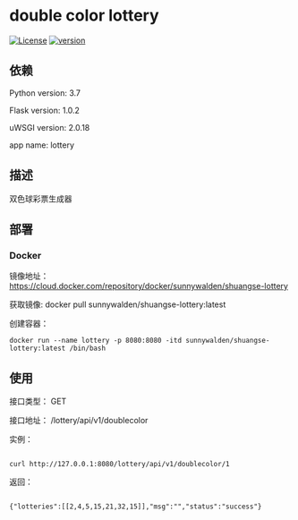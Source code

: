 # double color lottery

[![License](https://img.shields.io/badge/License-Apache%202.0-blue.svg)](http://github.com/hhyo/archery/blob/master/LICENSE)
[![version](https://img.shields.io/badge/python-3.7.5-blue.svg)](https://www.python.org/downloads/release/python-375/)
 
## 依赖

Python version: 3.7

Flask version: 1.0.2

uWSGI version: 2.0.18

app name: lottery

## 描述

双色球彩票生成器


## 部署

### Docker

镜像地址： https://cloud.docker.com/repository/docker/sunnywalden/shuangse-lottery

获取镜像: docker pull sunnywalden/shuangse-lottery:latest

创建容器：
	
	docker run --name lottery -p 8080:8080 -itd sunnywalden/shuangse-lottery:latest /bin/bash
	
## 使用

接口类型： GET

接口地址： /lottery/api/v1/doublecolor

实例：

```

curl http://127.0.0.1:8080/lottery/api/v1/doublecolor/1
```

返回：

```

{"lotteries":[[2,4,5,15,21,32,15]],"msg":"","status":"success"}

```
